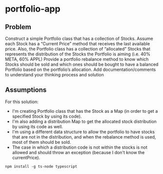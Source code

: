# portfolio-app

## Problem

Construct a simple Portfolio class that has a collection of Stocks. Assume each Stock has a “Current Price” method that receives the last available price. Also, the Portfolio class has a collection of “allocated” Stocks that represents the distribution of the Stocks the Portfolio is aiming (i.e. 40% META, 60% APPL)
Provide a portfolio rebalance method to know which Stocks should be sold and which ones should be bought to have a balanced Portfolio based on the portfolio’s allocation.
Add documentation/comments to understand your thinking process and solution

## Assumptions

For this solution:
- I'm creating Portfolio class that has the Stock as a Map (in order to get a specified Stock by using its code). 
- I'm also adding a distribution Map to get the allocated stock distribution by using its code as well.
- I'm using a different data structure to allow the portfolio to have stocks that are not in the distribution, and when the rebalance method is used, most of them should be sold. 
- The case in which a distribution code is not within the stocks is not allowed and should throw an exception (because I don't know the currentPrice).


```
npm install -g ts-node typescript
```